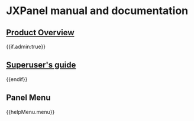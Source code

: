 
# JXPanel manual and documentation

## [Product Overview](overview.markdown)

{{if.admin:true}}
## [Superuser's guide](admin_index.markdown)
{{endif}}

## Panel Menu
{{helpMenu.menu}}

